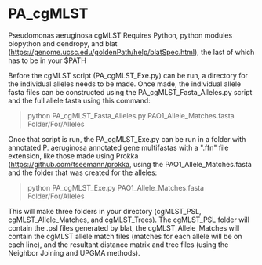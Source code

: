# PA_cgMLST
Pseudomonas aeruginosa cgMLST
Requires Python, python modules biopython and dendropy, and blat (https://genome.ucsc.edu/goldenPath/help/blatSpec.html), the last of which has to be in your $PATH

Before the cgMLST script (PA_cgMLST_Exe.py) can be run, a directory for the individual alleles needs to be made. Once made, the individual allele fasta files can be constructed using the PA_cgMLST_Fasta_Alleles.py script and the full allele fasta using this command:

> python PA_cgMLST_Fasta_Alleles.py PAO1_Allele_Matches.fasta Folder/For/Alleles

Once that script is run, the PA_cgMLST_Exe.py can be run in a folder with annotated P. aeruginosa annotated gene multifastas with a ".ffn" file extension, like those made using Prokka (https://github.com/tseemann/prokka, using the PAO1_Allele_Matches.fasta and the folder that was created for the alleles:

> python PA_cgMLST_Exe.py PAO1_Allele_Matches.fasta Folder/For/Alleles

This will make three folders in your directory (cgMLST_PSL, cgMLST_Allele_Matches, and cgMLST_Trees). The cgMLST_PSL folder will contain the .psl files generated by blat, the cgMLST_Allele_Matches will contain the cgMLST allele match files (matches for each allele will be on each line), and the resultant distance matrix and tree files (using the Neighbor Joining and UPGMA methods).


